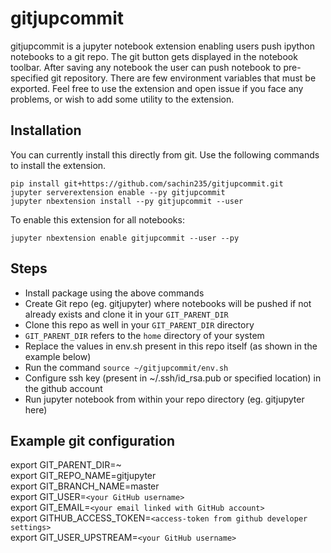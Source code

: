 # gitjupcommit

gitjupcommit is a jupyter notebook extension enabling users push ipython notebooks to a git repo.
The git button gets displayed in the notebook toolbar. After saving any notebook
the user can push notebook to pre-specified git repository. There are few
environment variables that must be exported. 
Feel free to use the extension and open issue if you face any problems, or wish to add some utility to the extension.

## Installation

You can currently install this directly from git. 
Use the following commands to install the extension.

```
pip install git+https://github.com/sachin235/gitjupcommit.git
jupyter serverextension enable --py gitjupcommit
jupyter nbextension install --py gitjupcommit --user

```

To enable this extension for all notebooks:

```
jupyter nbextension enable gitjupcommit --user --py 

```

## Steps

* Install package using the above commands
* Create Git repo (eg. gitjupyter) where notebooks will be pushed if not already exists and clone it in your `GIT_PARENT_DIR`
* Clone this repo as well in your `GIT_PARENT_DIR` directory
* `GIT_PARENT_DIR` refers to the `home` directory of your system
* Replace the values in env.sh present in this repo itself (as shown in the example below)
* Run the command `source ~/gitjupcommit/env.sh`
* Configure ssh key (present in ~/.ssh/id_rsa.pub or specified location) in the github account
* Run jupyter notebook from within your repo directory (eg. gitjupyter here)


## Example git configuration
export GIT_PARENT_DIR=~ <br />
export GIT_REPO_NAME=gitjupyter <br />
export GIT_BRANCH_NAME=master <br />
export GIT_USER=`<your GitHub username>` <br />
export GIT_EMAIL=`<your email linked with GitHub account>` <br />
export GITHUB_ACCESS_TOKEN=`<access-token from github developer settings>` <br />
export GIT_USER_UPSTREAM=`<your GitHub username>` <br />

<!-- ## Screenshots -->


<!-- ## Credits -->

<!-- Thanks to https://github.com/Lab41/sunny-side-up and https://github.com/sat28/githubcommit for laying the foundation of this extension. -->

